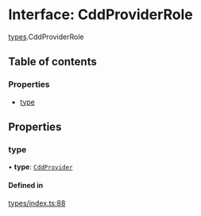 # Interface: CddProviderRole

[types](../wiki/types).CddProviderRole

## Table of contents

### Properties

- [type](../wiki/types.CddProviderRole#type)

## Properties

### type

• **type**: [`CddProvider`](../wiki/types.RoleType#cddprovider)

#### Defined in

[types/index.ts:88](https://github.com/PolymeshAssociation/polymesh-sdk/blob/339b7503/src/types/index.ts#L88)
